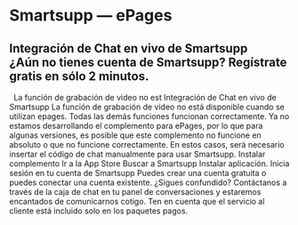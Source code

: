 # Smartsupp — ePages
## Integración de Chat en vivo de Smartsupp ¿Aún no tienes cuenta de Smartsupp? Regístrate gratis en sólo 2 minutos.
  La función de grabación de video no est
Integración de Chat en vivo de Smartsupp
La función de grabación de video no está disponible cuando se utilizan epages. Todas las demás funciones funcionan correctamente.
Ya no estamos desarrollando el complemento para ePages, por lo que para algunas versiones, es posible que este complemento no funcione en absoluto o que no funcione correctamente. En estos casos, será necesario insertar el código de chat manualmente para usar Smartsupp.
Instalar complemento
Ir a la App Store
Buscar a Smartsupp
Instalar aplicación.
Inicia sesión en tu cuenta de Smartsupp
Puedes crear una cuenta gratuita o puedes conectar una cuenta existente.
¿Sigues confundido? Contáctanos a través de la caja de chat en tu panel de conversaciones y estaremos encantados de comunicarnos cotigo. Ten en cuenta que el servicio al cliente está incluido solo en los paquetes pagos.

